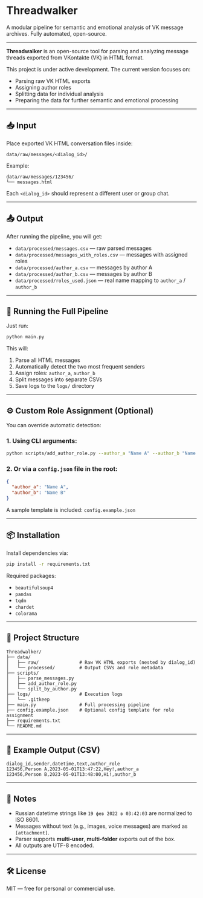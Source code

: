 # Threadwalker

A modular pipeline for semantic and emotional analysis of VK message archives. Fully automated, open-source.

---

**Threadwalker** is an open-source tool for parsing and analyzing message threads exported from VKontakte (VK) in HTML format.

This project is under active development. The current version focuses on:

- Parsing raw VK HTML exports
- Assigning author roles
- Splitting data for individual analysis
- Preparing the data for further semantic and emotional processing

---

## 📥 Input

Place exported VK HTML conversation files inside:

```
data/raw/messages/<dialog_id>/
```

Example:
```
data/raw/messages/123456/
└── messages.html
```

Each `<dialog_id>` should represent a different user or group chat.

---

## 📤 Output

After running the pipeline, you will get:

- `data/processed/messages.csv` — raw parsed messages
- `data/processed/messages_with_roles.csv` — messages with assigned roles
- `data/processed/author_a.csv` — messages by author A
- `data/processed/author_b.csv` — messages by author B
- `data/processed/roles_used.json` — real name mapping to `author_a` / `author_b`

---

## 🚀 Running the Full Pipeline

Just run:

```bash
python main.py
```

This will:

1. Parse all HTML messages
2. Automatically detect the two most frequent senders
3. Assign roles: `author_a`, `author_b`
4. Split messages into separate CSVs
5. Save logs to the `logs/` directory

---

## ⚙️ Custom Role Assignment (Optional)

You can override automatic detection:

### 1. Using CLI arguments:

```bash
python scripts/add_author_role.py --author_a "Name A" --author_b "Name B"
```

### 2. Or via a `config.json` file in the root:

```json
{
  "author_a": "Name A",
  "author_b": "Name B"
}
```

A sample template is included: `config.example.json`

---

## 📦 Installation

Install dependencies via:

```bash
pip install -r requirements.txt
```

Required packages:

- `beautifulsoup4`
- `pandas`
- `tqdm`
- `chardet`
- `colorama`

---

## 📁 Project Structure

```
Threadwalker/
├── data/
│   ├── raw/               # Raw VK HTML exports (nested by dialog_id)
│   └── processed/         # Output CSVs and role metadata
├── scripts/
│   ├── parse_messages.py
│   ├── add_author_role.py
│   └── split_by_author.py
├── logs/                  # Execution logs
│   └── .gitkeep
├── main.py                # Full processing pipeline
├── config.example.json    # Optional config template for role assignment
├── requirements.txt
└── README.md
```

---

## 🧪 Example Output (CSV)

```csv
dialog_id,sender,datetime,text,author_role
123456,Person A,2023-05-01T13:47:22,Hey!,author_a
123456,Person B,2023-05-01T13:48:00,Hi!,author_b
```

---

## 📌 Notes

- Russian datetime strings like `19 фев 2022 в 03:42:03` are normalized to ISO 8601.
- Messages without text (e.g., images, voice messages) are marked as `[attachment]`.
- Parser supports **multi-user**, **multi-folder** exports out of the box.
- All outputs are UTF-8 encoded.

---

## 🛠 License

MIT — free for personal or commercial use.
